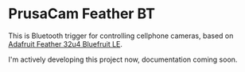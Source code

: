 # PrusaCam Feather BT

This is Bluetooth trigger for controlling cellphone cameras, based on [Adafruit Feather 32u4 Bluefruit LE](https://www.adafruit.com/product/2829).

I'm actively developing this project now, documentation coming soon.